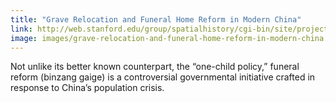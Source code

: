 ```yaml
---
title: "Grave Relocation and Funeral Home Reform in Modern China"
link: http://web.stanford.edu/group/spatialhistory/cgi-bin/site/project.php?id=1085
image: images/grave-relocation-and-funeral-home-reform-in-modern-china.jpg
---
```

Not unlike its better known counterpart, the “one-child policy,” funeral reform (binzang gaige) is a controversial governmental initiative crafted in response to China’s population crisis.
